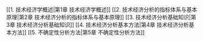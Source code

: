 
[[1. 技术经济学概述|第1章 技术经济学概述]]
[[2. 技术经济分析的指标体系与基本原理|第2章 技术经济分析的指标体系与基本原理]]
[[3. 技术经济分析基础知识|第3章 技术经济分析基础知识]]
[[4. 技术经济分析基本方法|第4章 技术经济分析基本方法]]
[[5. 不确定性分析方法|第5章 不确定性分析方法]]
